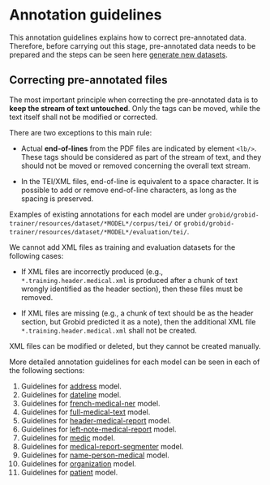 # Annotation guidelines

This annotation guidelines explains how to correct pre-annotated data. Therefore, before carrying out this stage, pre-annotated data needs to be prepared and the steps can be seen here [generate new datasets](../Training-the-medical-report-models.md#generate-new-datasets).

## Correcting pre-annotated files

The most important principle when correcting the pre-annotated data is to __keep the stream of text untouched__. Only the tags can be moved, while the text itself shall not be modified or corrected.  

There are two exceptions to this main rule:

* Actual __end-of-lines__ from the PDF files are indicated by element `<lb/>`. These tags should be considered as part of the stream of text, and they should not be moved or removed concerning the overall text stream. 

* In the TEI/XML files, end-of-line is equivalent to a space character. It is possible to add or remove end-of-line characters, as long as the spacing is preserved. 

Examples of existing annotations for each model are under `grobid/grobid-trainer/resources/dataset/*MODEL*/corpus/tei/` or `grobid/grobid-trainer/resources/dataset/*MODEL*/evaluation/tei/`. 

We cannot add XML files as training and evaluation datasets for the following cases:
* If XML files are incorrectly produced  (e.g., `*.training.header.medical.xml` is produced after a chunk of text wrongly identified as the header section), then these files must be removed.

* If XML files are missing (e.g., a chunk of text should be as the header section, but Grobid predicted it as a note), then the additional XML file `*.training.header.medical.xml` shall not be created.

XML files can be modified or deleted, but they cannot be created manually.

More detailed annotation guidelines for each model can be seen in each of the following sections:
1. Guidelines for [address](address.md) model.
2. Guidelines for [dateline](dateline.md) model.
3. Guidelines for [french-medical-ner](french-medical-ner.md) model.
4. Guidelines for [full-medical-text](full-medical-text.md) model.
5. Guidelines for [header-medical-report](header-medical-report.md) model.
6. Guidelines for [left-note-medical-report](left-note-medical-report.md) model.
7. Guidelines for [medic](medic.md) model.
8. Guidelines for [medical-report-segmenter](medical-report-segmenter.md) model.
9. Guidelines for [name-person-medical](name-person-medical.md) model.
10. Guidelines for [organization](organization.md) model.
11. Guidelines for [patient](patient.md) model.
